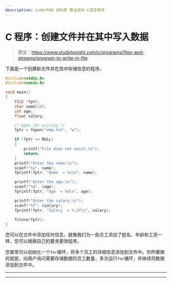 ```yaml
---
description: CoderFAN 资料库 算法资料 C语言程序
---
```


# C 程序：创建文件并在其中写入数据

> 原文：<https://www.studytonight.com/c/programs/files-and-streams/program-to-write-in-file>

下面是一个创建新文件并在其中存储信息的程序。

```cpp
#include<stdio.h>
#include<conio.h>

void main()
{
    FILE *fptr;
    char name[20];
    int age;
    float salary;

    /* open for writing */
    fptr = fopen("emp.txt", "w");

    if (fptr == NULL)
    {
        printf("File does not exist.\n");
        return;
    }
    printf("Enter the name:\n");
    scanf("%s", name);
    fprintf(fptr, "Name  = %s\n", name);

    printf("Enter the age:\n");
    scanf("%d", &age);
    fprintf(fptr, "Age  = %d\n", age);

    printf("Enter the salary:\n");
    scanf("%f", &salary);
    fprintf(fptr, "Salary  = %.2f\n", salary);

    fclose(fptr);
}
```

您可以在文件中添加任何信息，就像我们为一些员工添加了姓名、年龄和工资一样，您可以根据自己的要求更改程序。

您甚至可以初始化一个`for`循环，将多个员工的详细信息添加到文件中。你所要做的就是，向用户询问需要存储数据的员工数量，多次运行`for`循环，并继续将数据添加到文件中。

* * *

* * *